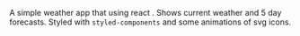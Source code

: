 A simple weather app that using react . Shows current weather and 5 day forecasts.  Styled with `styled-components` and some animations of svg icons.    
